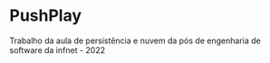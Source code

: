 # PushPlay
Trabalho da aula de persistência e nuvem da pós de engenharia de software da infnet - 2022
